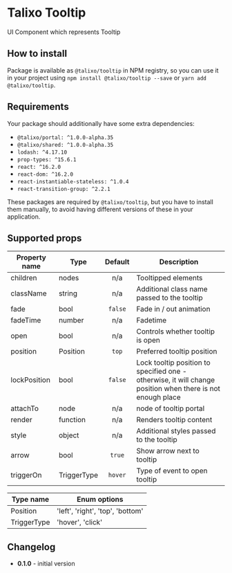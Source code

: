 # Talixo Tooltip

UI Component which represents Tooltip

## How to install

Package is available as `@talixo/tooltip` in NPM registry, so you can use it in your project
using `npm install @talixo/tooltip --save` or `yarn add @talixo/tooltip`.

## Requirements

Your package should additionally have some extra dependencies:

- `@talixo/portal: ^1.0.0-alpha.35`
- `@talixo/shared: ^1.0.0-alpha.35`
- `lodash: ^4.17.10`
- `prop-types: ^15.6.1`
- `react: ^16.2.0`
- `react-dom: ^16.2.0`
- `react-instantiable-stateless: ^1.0.4`
- `react-transition-group: ^2.2.1`

These packages are required by `@talixo/tooltip`, but you have to install them manually,
to avoid having different versions of these in your application.

## Supported props

Property name | Type         | Default | Description
--------------|--------------|:-------:|-----------------------
children      | nodes        | n/a     | Tooltipped elements
className     | string       | n/a     | Additional class name passed to the tooltip
fade          | bool         | `false` | Fade in / out animation
fadeTime      | number       | n/a     | Fadetime
open          | bool         | n/a     | Controls whether tooltip is open
position      | Position     | `top`   | Preferred tooltip position
lockPosition  | bool         | `false` | Lock tooltip position to specified one - otherwise, it will change position when there is not enough place
attachTo      | node         | n/a     | node of tooltip portal
render        | function     | n/a     | Renders tooltip content
style         | object       | n/a     | Additional styles passed to the tooltip
arrow         | bool         | `true`  | Show arrow next to tooltip
triggerOn     | TriggerType  | `hover` | Type of event to open tooltip

Type name    | Enum options
-------------|--------------------------------------
Position     | 'left', 'right', 'top', 'bottom'
TriggerType  | 'hover', 'click'

## Changelog

- **0.1.0** - initial version
